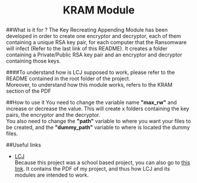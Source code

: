 <h1><p style="text-align: center;">KRAM Module</p></h1>

##What is it for ?
The Key Recreating Appending Module has been developed in order to create one encryptor and decryptor, each of them
containing a unique RSA key pair, for each computer that the Ransomware will infect (Refer to the last link of this README).
It creates a folder containing a Private/Public RSA key pair and an encryptor and decryptor containing those keys.

####To understand how is LCJ supposed to work, please refer to the README contained in the root folder of the project.</br> Moreover, to understand how this module works, refers to the KRAM section of the PDF

##How to use it
You need to change the variable name **"max_rw"** and increase or decrease the value. This will create x folders containing
the key pairs, the encryptor and the decryptor.</br>
You also need to change the **"path"** variable to where you want your files to be created, and the **"dummy_path"** variable to where
is located the dummy files.

##Useful links

* <a href="https://github.com/lisandro-git/Lets_Cry_of_Joy">LCJ</a></br>
Because this project was a school based project, you can also go to <a href="https://github.com/lisandro-git/Lets_Cry_of_Joy/blob/main/PDFs/Annual_Project.pdf">this link</a>.
It contains the PDF of my project, and thus how LCJ and its modules are intended to work.
  